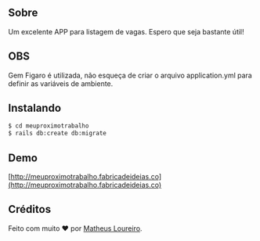 ## Sobre

Um excelente APP para listagem de vagas. Espero que seja bastante útil!

## OBS

Gem Figaro é utilizada, não esqueça de criar o arquivo application.yml para definir as variáveis de ambiente.

## Instalando

```sh
$ cd meuproximotrabalho
$ rails db:create db:migrate
```

## Demo

[http://meuproximotrabalho.fabricadeideias.co](http://meuproximotrabalho.fabricadeideias.co)

## Créditos

Feito com muito ♥ por [Matheus Loureiro](http://fb.com/mathloureiro).
